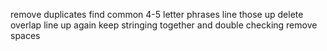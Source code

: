 remove duplicates
find common 4-5 letter phrases
line those up
delete overlap
line up again
keep stringing together and double checking
remove spaces
